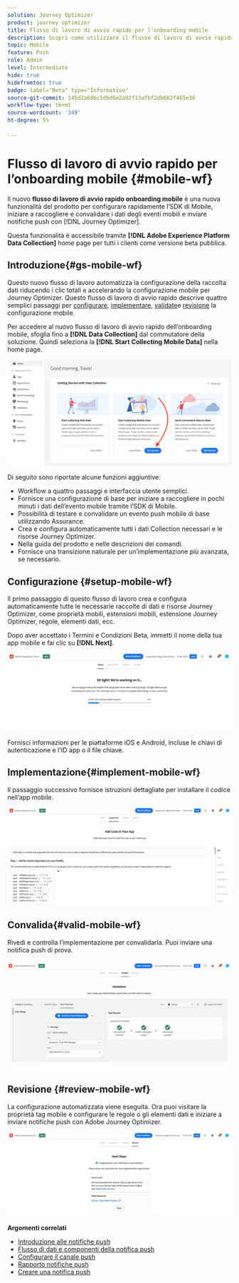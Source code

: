 ```yaml
---
solution: Journey Optimizer
product: journey optimizer
title: Flusso di lavoro di avvio rapido per l’onboarding mobile
description: Scopri come utilizzare il flusso di lavoro di avvio rapido per l’onboarding mobile
topic: Mobile
feature: Push
role: Admin
level: Intermediate
hide: true
hidefromtoc: true
badge: label="Beta" type="Informativo"
source-git-commit: 145d2a60bc5dbd6e2a92f13afbf2db662f465e36
workflow-type: tm+mt
source-wordcount: '349'
ht-degree: 5%

---
```



# Flusso di lavoro di avvio rapido per l’onboarding mobile {#mobile-wf}

Il nuovo **flusso di lavoro di avvio rapido onboarding mobile** è una nuova funzionalità del prodotto per configurare rapidamente l’SDK di Mobile, iniziare a raccogliere e convalidare i dati degli eventi mobili e inviare notifiche push con [!DNL Journey Optimizer].

Questa funzionalità è accessibile tramite **[!DNL Adobe Experience Platform Data Collection]** home page per tutti i clienti come versione beta pubblica.

## Introduzione{#gs-mobile-wf}

Questo nuovo flusso di lavoro automatizza la configurazione della raccolta dati riducendo i clic totali e accelerando la configurazione mobile per Journey Optimizer. Questo flusso di lavoro di avvio rapido descrive quattro semplici passaggi per [configurare](##setup-mobile-wf), [implementare](#implement-mobile-wf), [validate](#valid-mobile-wf)e [revisione](#review-mobile-wf) la configurazione mobile.

Per accedere al nuovo flusso di lavoro di avvio rapido dell’onboarding mobile, sfoglia fino a **[!DNL Data Collection]** dal commutatore della soluzione. Quindi seleziona la **[!DNL Start Collecting Mobile Data]** nella home page.

![](assets/mobile-wf-home.png)

Di seguito sono riportate alcune funzioni aggiuntive:

* Workflow a quattro passaggi e interfaccia utente semplici.
* Fornisce una configurazione di base per iniziare a raccogliere in pochi minuti i dati dell’evento mobile tramite l’SDK di Mobile.
* Possibilità di testare e convalidare un evento push mobile di base utilizzando Assurance.
* Crea e configura automaticamente tutti i dati Collection necessari e le risorse Journey Optimizer.
* Nella guida del prodotto e nelle descrizioni dei comandi.
* Fornisce una transizione naturale per un’implementazione più avanzata, se necessario.

## Configurazione {#setup-mobile-wf}

Il primo passaggio di questo flusso di lavoro crea e configura automaticamente tutte le necessarie raccolte di dati e risorse Journey Optimizer, come proprietà mobili, estensioni mobili, estensione Journey Optimizer, regole, elementi dati, ecc.

Dopo aver accettato i Termini e Condizioni Beta, immetti il nome della tua app mobile e fai clic su **[!DNL Next]**.

![](assets/mobile-wf-setup.png)

Fornisci informazioni per le piattaforme iOS e Android, incluse le chiavi di autenticazione e l&#39;ID app o il file chiave.

## Implementazione{#implement-mobile-wf}

Il passaggio successivo fornisce istruzioni dettagliate per installare il codice nell’app mobile.

![](assets/mobile-wf-add-code.png)


## Convalida{#valid-mobile-wf}

Rivedi e controlla l’implementazione per convalidarla. Puoi inviare una notifica push di prova.

![](assets/mobile-wf-valid.png)


## Revisione {#review-mobile-wf}

La configurazione automatizzata viene eseguita. Ora puoi visitare la proprietà tag mobile e configurare le regole o gli elementi dati e iniziare a inviare notifiche push con Adobe Journey Optimizer.

![](assets/mobile-wf-done.png)


**Argomenti correlati**

* [Introduzione alle notifiche push](get-started-push.md)
* [Flusso di dati e componenti della notifica push](push-gs.md)
* [Configurare il canale push](push-configuration.md)
* [Rapporto notifiche push](../reports/journey-global-report.md#push-global)
* [Creare una notifica push](create-push.md)
